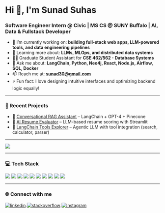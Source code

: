 <h1 align="left">Hi 👋, I'm Sunad Suhas</h1>
<h3 align="left">Software Engineer Intern @ Civic | MS CS @ SUNY Buffalo | AI, Data & Fullstack Developer</h3>

- 🔭 I’m currently working on: **building full-stack web apps, LLM-powered tools, and data engineering pipelines**
- 🧠 Learning more about: **LLMs, MLOps, and distributed data systems**
- 👨‍🏫 Graduate Student Assistant for **CSE 462/562 - Database Systems**
- 💬 Ask me about: **LangChain, Python, Neo4j, React, Node.js, Airflow, SQL, Docker**
- 📫 Reach me at: **sunad30@gmail.com**
- ⚡ Fun fact: I love designing intuitive interfaces and optimizing backend logic equally!

---

### 🧠 Recent Projects
- 🚀 [Conversational RAG Assistant](https://github.com/sunad30) – LangChain + GPT-4 + Pinecone
- 📄 [AI Resume Evaluator](https://github.com/sunad30) – LLM-based resume scoring with Streamlit
- 🧠 [LangChain Tools Explorer](https://github.com/sunad30) – Agentic LLM with tool integration (search, calculator, parser)

---

<a href="https://github.com/sunad30">
  <img align="center" src="https://github-readme-stats.anuraghazra1.vercel.app/api/top-langs/?username=sunad30&layout=compact&theme=dark" />
</a>

---

### 💻 Tech Stack

<p align="left">
  <img src="https://img.shields.io/badge/Python-3670A0?style=for-the-badge&logo=python&logoColor=white"/>
  <img src="https://img.shields.io/badge/TypeScript-007ACC?style=for-the-badge&logo=typescript&logoColor=white"/>
  <img src="https://img.shields.io/badge/React-20232A?style=for-the-badge&logo=react&logoColor=61DAFB"/>
  <img src="https://img.shields.io/badge/Node.js-339933?style=for-the-badge&logo=nodedotjs&logoColor=white"/>
  <img src="https://img.shields.io/badge/Neo4j-008CC1?style=for-the-badge&logo=neo4j&logoColor=white"/>
  <img src="https://img.shields.io/badge/Airflow-017CEE?style=for-the-badge&logo=apacheairflow&logoColor=white"/>
  <img src="https://img.shields.io/badge/Docker-2496ED?style=for-the-badge&logo=docker&logoColor=white"/>
  <img src="https://img.shields.io/badge/Streamlit-FF4B4B?style=for-the-badge&logo=streamlit&logoColor=white"/>
  <img src="https://img.shields.io/badge/HuggingFace-FFD21F?style=for-the-badge&logo=huggingface&logoColor=black"/>
  <img src="https://img.shields.io/badge/PostgreSQL-336791?style=for-the-badge&logo=postgresql&logoColor=white"/>
</p>

---

### 🌐 Connect with me

<p>
  <a href="https://www.linkedin.com/in/sunad-s-0b788b1a3/" target="blank">
    <img align="center" src="https://img.icons8.com/color/32/linkedin.png" alt="linkedin" />
  </a>
  <a href="https://stackoverflow.com/users/15839232/sunad-suhas" target="blank">
    <img align="center" src="https://img.icons8.com/color/32/stackoverflow.png" alt="stackoverflow" />
  </a>
  <a href="https://www.instagram.com/sunad_suhas/" target="blank">
    <img align="center" src="https://img.icons8.com/fluent/32/instagram-new.png" alt="instagram" />
  </a>
</p>
